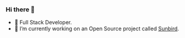 ### Hi there 👋

- 🔭 Full Stack Developer.
- 🌱 I’m currently working on an Open Source project called [Sunbird](https://github.com/Sunbird-Ed/).


<!--
**pallakartheekreddy/pallakartheekreddy** is a ✨ _special_ ✨ repository because its `README.md` (this file) appears on your GitHub profile.

Here are some ideas to get you started:

- 🔭 I’m currently working on ...
- 🌱 I’m currently learning ...
- 👯 I’m looking to collaborate on ...
- 🤔 I’m looking for help with ...
- 💬 Ask me about ...
- 📫 How to reach me: ...
- 😄 Pronouns: ...
- ⚡ Fun fact: ...
-->
